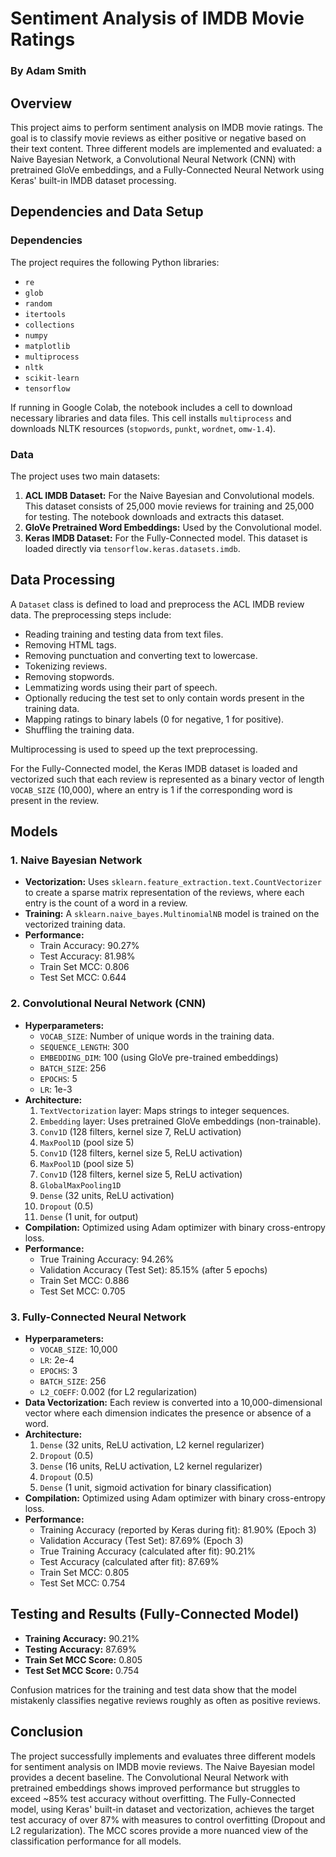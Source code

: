 # Sentiment Analysis of IMDB Movie Ratings
### By Adam Smith

## Overview

This project aims to perform sentiment analysis on IMDB movie ratings. The goal is to classify movie reviews as either positive or negative based on their text content. Three different models are implemented and evaluated: a Naive Bayesian Network, a Convolutional Neural Network (CNN) with pretrained GloVe embeddings, and a Fully-Connected Neural Network using Keras' built-in IMDB dataset processing.

## Dependencies and Data Setup

### Dependencies
The project requires the following Python libraries:
- `re`
- `glob`
- `random`
- `itertools`
- `collections`
- `numpy`
- `matplotlib`
- `multiprocess`
- `nltk`
- `scikit-learn`
- `tensorflow`

If running in Google Colab, the notebook includes a cell to download necessary libraries and data files. This cell installs `multiprocess` and downloads NLTK resources (`stopwords`, `punkt`, `wordnet`, `omw-1.4`).

### Data

The project uses two main datasets:

1.  **ACL IMDB Dataset:** For the Naive Bayesian and Convolutional models. This dataset consists of 25,000 movie reviews for training and 25,000 for testing. The notebook downloads and extracts this dataset.
2.  **GloVe Pretrained Word Embeddings:** Used by the Convolutional model.
3.  **Keras IMDB Dataset:** For the Fully-Connected model. This dataset is loaded directly via `tensorflow.keras.datasets.imdb`.

## Data Processing

A `Dataset` class is defined to load and preprocess the ACL IMDB review data.
The preprocessing steps include:

  - Reading training and testing data from text files.
  - Removing HTML tags.
  - Removing punctuation and converting text to lowercase.
  - Tokenizing reviews.
  - Removing stopwords.
  - Lemmatizing words using their part of speech.
  - Optionally reducing the test set to only contain words present in the training data.
  - Mapping ratings to binary labels (0 for negative, 1 for positive).
  - Shuffling the training data.

Multiprocessing is used to speed up the text preprocessing.

For the Fully-Connected model, the Keras IMDB dataset is loaded and vectorized such that each review is represented as a binary vector of length `VOCAB_SIZE` (10,000), where an entry is 1 if the corresponding word is present in the review.

## Models

### 1\. Naive Bayesian Network

  - **Vectorization:** Uses `sklearn.feature_extraction.text.CountVectorizer` to create a sparse matrix representation of the reviews, where each entry is the count of a word in a review.
  - **Training:** A `sklearn.naive_bayes.MultinomialNB` model is trained on the vectorized training data.
  - **Performance:**
      - Train Accuracy: 90.27%
      - Test Accuracy: 81.98%
      - Train Set MCC: 0.806
      - Test Set MCC: 0.644

### 2\. Convolutional Neural Network (CNN)

  - **Hyperparameters:**
      - `VOCAB_SIZE`: Number of unique words in the training data.
      - `SEQUENCE_LENGTH`: 300
      - `EMBEDDING_DIM`: 100 (using GloVe pre-trained embeddings)
      - `BATCH_SIZE`: 256
      - `EPOCHS`: 5
      - `LR`: 1e-3
  - **Architecture:**
    1.  `TextVectorization` layer: Maps strings to integer sequences.
    2.  `Embedding` layer: Uses pretrained GloVe embeddings (non-trainable).
    3.  `Conv1D` (128 filters, kernel size 7, ReLU activation)
    4.  `MaxPool1D` (pool size 5)
    5.  `Conv1D` (128 filters, kernel size 5, ReLU activation)
    6.  `MaxPool1D` (pool size 5)
    7.  `Conv1D` (128 filters, kernel size 5, ReLU activation)
    8.  `GlobalMaxPooling1D`
    9.  `Dense` (32 units, ReLU activation)
    10. `Dropout` (0.5)
    11. `Dense` (1 unit, for output)
  - **Compilation:** Optimized using Adam optimizer with binary cross-entropy loss.
  - **Performance:**
      - True Training Accuracy: 94.26%
      - Validation Accuracy (Test Set): 85.15% (after 5 epochs)
      - Train Set MCC: 0.886
      - Test Set MCC: 0.705

### 3\. Fully-Connected Neural Network

  - **Hyperparameters:**
      - `VOCAB_SIZE`: 10,000
      - `LR`: 2e-4
      - `EPOCHS`: 3
      - `BATCH_SIZE`: 256
      - `L2_COEFF`: 0.002 (for L2 regularization)
  - **Data Vectorization:** Each review is converted into a 10,000-dimensional vector where each dimension indicates the presence or absence of a word.
  - **Architecture:**
    1.  `Dense` (32 units, ReLU activation, L2 kernel regularizer)
    2.  `Dropout` (0.5)
    3.  `Dense` (16 units, ReLU activation, L2 kernel regularizer)
    4.  `Dropout` (0.5)
    5.  `Dense` (1 unit, sigmoid activation for binary classification)
  - **Compilation:** Optimized using Adam optimizer with binary cross-entropy loss.
  - **Performance:**
      - Training Accuracy (reported by Keras during fit): 81.90% (Epoch 3)
      - Validation Accuracy (Test Set): 87.69% (Epoch 3)
      - True Training Accuracy (calculated after fit): 90.21%
      - Test Accuracy (calculated after fit): 87.69%
      - Train Set MCC: 0.805
      - Test Set MCC: 0.754

## Testing and Results (Fully-Connected Model)

  - **Training Accuracy:** 90.21%
  - **Testing Accuracy:** 87.69%
  - **Train Set MCC Score:** 0.805
  - **Test Set MCC Score:** 0.754

Confusion matrices for the training and test data show that the model mistakenly classifies negative reviews roughly as often as positive reviews.

## Conclusion

The project successfully implements and evaluates three different models for sentiment analysis on IMDB movie reviews. The Naive Bayesian model provides a decent baseline. The Convolutional Neural Network with pretrained embeddings shows improved performance but struggles to exceed \~85% test accuracy without overfitting. The Fully-Connected model, using Keras' built-in dataset and vectorization, achieves the target test accuracy of over 87% with measures to control overfitting (Dropout and L2 regularization). The MCC scores provide a more nuanced view of the classification performance for all models.